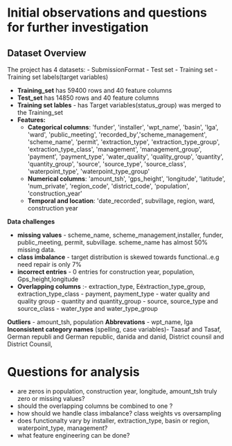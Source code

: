 # **Initial observations and questions for further investigation**

## Dataset Overview

The project has 4 datasets:
     - SubmissionFormat
     - Test set
     - Training set 
     - Training set labels(target variables)

- **Training_set** has 59400 rows and 40 feature columns
- **Test_set** has 14850 rows and 40 feature columns
- **Training set lables** - has Target variables(status_group) was merged to the Training_set
- **Features:**
   - **Categorical columns**: 'funder', 'installer', 'wpt_name', 'basin', 'lga', 'ward', 'public_meeting', 'recorded_by','scheme_management', 'scheme_name', 'permit', 'extraction_type', 'extraction_type_group', 'extraction_type_class', 'management',
    'management_group', 'payment', 'payment_type', 'water_quality', 'quality_group', 'quantity', 'quantity_group', 'source', 'source_type', 'source_class', 'waterpoint_type', 'waterpoint_type_group'
   - **Numerical columns**: 'amount_tsh', 'gps_height', 'longitude', 'latitude',
       'num_private', 'region_code', 'district_code', 'population', 'construction_year'
   - **Temporal and location**: 'date_recorded', subvillage, region, ward, construction year

**Data challenges**             
- **missing values** - scheme_name, scheme_management,installer, funder, public_meeting, permit, subvillage. scheme_name has almost 50% missing data.
- **class imbalance** - target distribution is skewed towards functional..e.g need repair is only 7%
- **incorrect entries** - 0 entries for construction year, population, Gps_height,longitude
- **Overlapping columns** :- extraction_type, Eéxtraction_type_group, extraction_type_class
                         - payment, payment_type
                         - water quality and quality group
                         - quantity and quantity_group
                         - source, source_type and source_class
                         - water_type and water_type_group
                          
**Outliers** - amount_tsh, population
**Abbrevations** - wpt_name, Iga 
**Inconsistent category names** (spelling, case variables)- Taasaf and Tasaf, German republi and German republic, danida and danid, District counsil and District Counsil, 



# **Questions for analysis**
 - are zeros in population, construction year, longitude, amount_tsh truly zero or missing values?
 - should the overlapping columns be combined to one ?
 - how should we handle class imbalance? class weights vs oversampling
 - does functionalty vary by installer, extraction_type, basin or region, waterpoint_type, management?
 - what feature engineering can be done?

